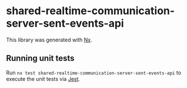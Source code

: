 # shared-realtime-communication-server-sent-events-api

This library was generated with [Nx](https://nx.dev).

## Running unit tests

Run `nx test shared-realtime-communication-server-sent-events-api` to execute the unit tests via [Jest](https://jestjs.io).
